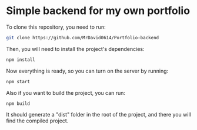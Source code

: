 # Simple backend for my own portfolio

To clone this repository, you need to run:

```bash
git clone https://github.com/MrDavid0614/Portfolio-backend
```

Then, you will need to install the project's dependencies:
```bash
npm install
```

Now everything is ready, so you can turn on the server by running:

```bash
npm start
```

Also if you want to build the project, you can run:

```bash
npm build
```

It should generate a "dist" folder in the root of the project, and there you will find the compiled project.